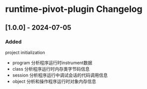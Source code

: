 <!-- Keep a Changelog guide -> https://keepachangelog.com -->

# runtime-pivot-plugin Changelog

## [1.0.0] - 2024-07-05
### Added 
project initialization
- program 分析程序运行时instrument数据
- class 分析程序运行时内存类字节码信息
- session 分析程序运行中调试会话的代码调用信息
- object 分析和操作程序运行时对象内存信息
